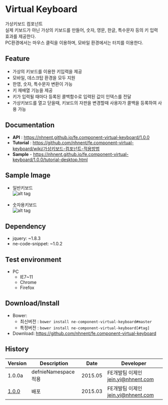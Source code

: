 Virtual Keyboard
===============
가상키보드 컴포넌트<br>실제 키보드가 아닌 가상의 키보드를 만들어, 숫자, 영문, 한글, 특수문자 등의 키 입력 효과를 제공한다.<br>PC환경에서는 마우스 클릭을 이용하며, 모바일 환경에서는 터치를 이용한다.

## Feature
* 가상의 키보드를 이용한 키입력을 제공
* 모바일, 데스크탑 환경을 모두 지원
* 한영, 숫자, 특수문자 변환이 가능
* 키 재배열 기능을 제공
* 키가 입력될 때마다 등록된 콜백함수로 입력된 값이 인덱스를 전달
* 가상키보드를 열고 닫을때, 키보드의 자판을 변경할때 사용자가 콜백을 등록하여 사용 가능

## Documentation
* **API** : https://nhnent.github.io/fe.component-virtual-keyboard/1.0.0
* **Tutorial** : https://github.com/nhnent/fe.component-virtual-keyboard/wiki/가상키보드-컴포넌트-적용방법
* **Sample** - https://nhnent.github.io/fe.component-virtual-keyboard/1.0.0/tutorial-desktop.html


## Sample Image
* 일반키보드<br>
![alt tag](https://nhnent.github.io/fe.component-virtual-keyboard/vknormal.png)<br><br>
* 숫자용키보드<br>
![alt tag](https://nhnent.github.io/fe.component-virtual-keyboard/vksample.png)

## Dependency
* jquery: ~1.8.3
* ne-code-snippet: ~1.0.2

## Test environment
* PC
	* IE7~11
	* Chrome
	* Firefox


## Download/Install
* Bower:
   * 최신버전 : `bower install ne-component-virtual-keyboard#master`
   * 특정버전 : `bower install ne-component-virtual-keyboard[#tag]`
* Download: https://github.com/nhnent/fe.component-virtual-keyboard

## History
| Version | Description | Date | Developer |
| ---- | ---- | ---- | ---- |
| 1.0.0a | defnieNamespace 적용 | 2015.05 | FE개발팀 이제인 <jein.yi@nhnent.com> |
| <a href="https://github.nhnent.com/pages/fe/component-virtual-keyboard/1.0.0">1.0.0</a> | 배포 | 2015.03 | FE개발팀 이제인 <jein.yi@nhnent.com> |